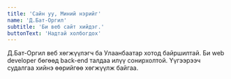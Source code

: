 ```yaml
---
title: 'Сайн уу, Миний нэрийг'
name: 'Д.Бат-Оргил'
subtitle: 'Би веб сайт хийдэг.'
buttonText: 'Надтай холбогдох'
---
```


Д.Бат-Оргил веб хөгжүүлэгч ба Улаанбаатар хотод байршилтай. Би web developer бөгөөд back-end талдаа илүү сонирхолтой. Үүгээрээч судалгаа хийнэ өөрийгөө хөгжүүлж байгаа.